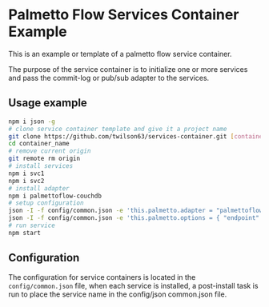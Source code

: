 # Palmetto Flow Services Container Example

This is an example or template of a palmetto flow
service container.

The purpose of the service container is to initialize one or more services and pass the commit-log or pub/sub adapter to the services.

## Usage example

``` sh
npm i json -g
# clone service container template and give it a project name
git clone https://github.com/twilson63/services-container.git [container_name]
cd container_name
# remove current origin
git remote rm origin
# install services
npm i svc1
npm i svc2
# install adapter
npm i palmettoflow-couchdb
# setup configuration
json -I -f config/common.json -e 'this.palmetto.adapter = "palmettoflow-couchdb"'
json -I -f config/common.json -e 'this.palmetto.options = { "endpoint": "http://localhost:5984", "app": "app_log"}'
# run service
npm start
```


## Configuration

The configuration for service containers is located in the `config/common.json` file, when each service is installed, a post-install task is run to place the service name in the config/json common.json file.


